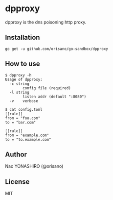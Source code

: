 # dpproxy
dpproxy is the dns poisoning http proxy.

## Installation
```
go get -u github.com/orisano/go-sandbox/dpproxy
```

## How to use
```
$ dpproxy -h
Usage of dpproxy:
  -c string
    	config file (required)
  -l string
    	listen addr (default ":8080")
  -v	verbose
```
```
$ cat config.toml
[[rule]]
from = "foo.com"
to = "bar.com"

[[rule]]
from = "example.com"
to = "to.example.com"
```

## Author
Nao YONASHIRO (@orisano)

## License
MIT
